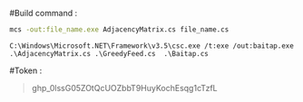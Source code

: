#Build command :

```sh
mcs -out:file_name.exe AdjacencyMatrix.cs file_name.cs
```


``` batch
C:\Windows\Microsoft.NET\Framework\v3.5\csc.exe /t:exe /out:baitap.exe  .\AdjacencyMatrix.cs .\GreedyFeed.cs  .\Baitap.cs
```
#Token :

> 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
